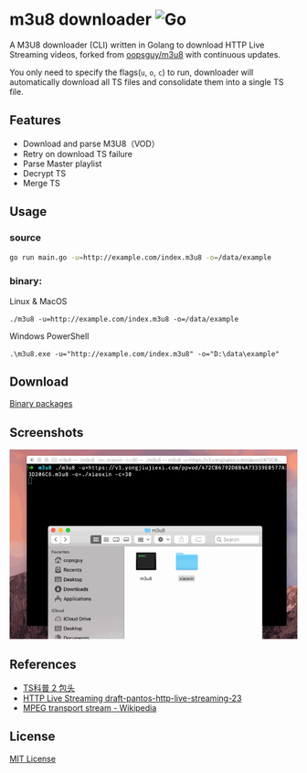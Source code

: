 # m3u8 downloader ![Go](https://github.com/http-live-streaming/m3u8-downloader/workflows/Go/badge.svg?branch=master)
A M3U8 downloader (CLI) written in Golang to download HTTP Live Streaming videos, forked from [oopsguy/m3u8](https://github.com/oopsguy/m3u8) with continuous updates.

You only need to specify the flags(`u`, `o`, `c`) to run, downloader will automatically download all TS files and consolidate them into a single TS file.

## Features

- Download and parse M3U8（VOD）
- Retry on download TS failure
- Parse Master playlist
- Decrypt TS
- Merge TS

## Usage

### source

```bash
go run main.go -u=http://example.com/index.m3u8 -o=/data/example
```

### binary:

Linux & MacOS

```
./m3u8 -u=http://example.com/index.m3u8 -o=/data/example
```

Windows PowerShell

```
.\m3u8.exe -u="http://example.com/index.m3u8" -o="D:\data\example"
```

## Download

[Binary packages](https://github.com/http-live-streaming/m3u8-downloader/releases)

## Screenshots

![Demo](./screenshots/demo.gif)

## References

- [TS科普 2 包头](https://blog.csdn.net/cabbage2008/article/details/49281729)
- [HTTP Live Streaming draft-pantos-http-live-streaming-23](https://tools.ietf.org/html/draft-pantos-http-live-streaming-23#section-4.3.4.2)
- [MPEG transport stream - Wikipedia](https://en.wikipedia.org/wiki/MPEG_transport_stream)


## License

[MIT License](./LICENSE)
